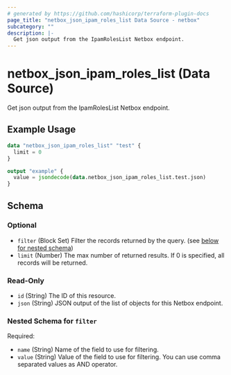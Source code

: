 ```yaml
---
# generated by https://github.com/hashicorp/terraform-plugin-docs
page_title: "netbox_json_ipam_roles_list Data Source - netbox"
subcategory: ""
description: |-
  Get json output from the IpamRolesList Netbox endpoint.
---
```


# netbox_json_ipam_roles_list (Data Source)

Get json output from the IpamRolesList Netbox endpoint.

## Example Usage

```terraform
data "netbox_json_ipam_roles_list" "test" {
  limit = 0
}

output "example" {
  value = jsondecode(data.netbox_json_ipam_roles_list.test.json)
}
```

<!-- schema generated by tfplugindocs -->
## Schema

### Optional

- `filter` (Block Set) Filter the records returned by the query. (see [below for nested schema](#nestedblock--filter))
- `limit` (Number) The max number of returned results. If 0 is specified, all records will be returned.

### Read-Only

- `id` (String) The ID of this resource.
- `json` (String) JSON output of the list of objects for this Netbox endpoint.

<a id="nestedblock--filter"></a>
### Nested Schema for `filter`

Required:

- `name` (String) Name of the field to use for filtering.
- `value` (String) Value of the field to use for filtering. You can use comma separated values as AND operator.
